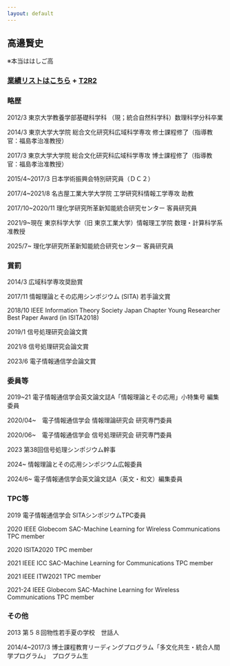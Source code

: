 ```yaml
---
layout: default
---
```


## 高邉賢史
※本当ははしご高

### [業績リストはこちら](./takabe_publication.html) + [T2R2](https://t2r2.star.titech.ac.jp/cgi-bin/researcherpublicationlist.cgi?q_researcher_content_number=CTT100861556)

### 略歴

2012/3  東京大学教養学部基礎科学科
（現；統合自然科学科）数理科学分科卒業

2014/3  東京大学大学院 総合文化研究科広域科学専攻 修士課程修了（指導教官：福島孝治准教授）

2017/3  東京大学大学院 総合文化研究科広域科学専攻 博士課程修了（指導教官：福島孝治准教授）

2015/4~2017/3 日本学術振興会特別研究員（ＤＣ２）

2017/4~2021/8 名古屋工業大学大学院 工学研究科情報工学専攻 助教

2017/10~2020/11 理化学研究所革新知能統合研究センター 客員研究員

2021/9~現在 東京科学大学（旧 東京工業大学）情報理工学院 数理・計算科学系 准教授

2025/7~ 理化学研究所革新知能統合研究センター 客員研究員

### 賞罰

2014/3   広域科学専攻奨励賞

2017/11 情報理論とその応用シンポジウム (SITA) 若手論文賞

2018/10 IEEE Information Theory Society Japan Chapter Young Researcher Best Paper Award (in ISITA2018)

2019/1 信号処理研究会論文賞

2021/8 信号処理研究会論文賞

2023/6 電子情報通信学会論文賞

### 委員等

2019~21 電子情報通信学会英文論文誌A「情報理論とその応用」小特集号 編集委員

2020/04~　電子情報通信学会 情報理論研究会 研究専門委員

2020/06~　電子情報通信学会 信号処理研究会 研究専門委員

2023 第38回信号処理シンポジウム幹事

2024~ 情報理論とその応用シンポジウム広報委員

2024/6~ 電子情報通信学会英文論文誌A（英文・和文）編集委員

### TPC等

2019  電子情報通信学会 SITAシンポジウムTPC委員

2020  IEEE Globecom SAC-Machine Learning for Wireless Communications TPC member

2020  ISITA2020 TPC member

2021  IEEE ICC SAC-Machine Learning for Communications TPC member

2021  IEEE ITW2021 TPC member

2021-24  IEEE Globecom SAC-Machine Learning for Wireless Communications TPC member

### その他

2013 第５８回物性若手夏の学校　世話人

2014/4~2017/3 博士課程教育リーディングプログラム「多文化共生・統合人間学プログラム」　プログラム生
